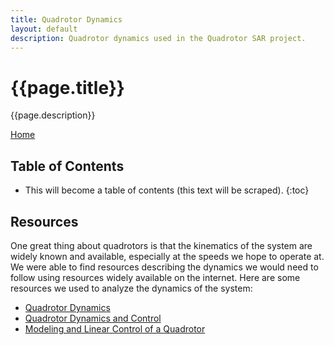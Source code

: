 ```yaml
---
title: Quadrotor Dynamics
layout: default
description: Quadrotor dynamics used in the Quadrotor SAR project.
---
```


# {{page.title}}

{{page.description}}

[Home](https://ece595project.github.io/quadrotor/)

## Table of Contents

* This will become a table of contents (this text will be scraped).
{:toc}

## Resources

One great thing about quadrotors is that the kinematics of the system are widely known and available, especially at the speeds we hope to operate at. We were able to find resources describing the dynamics we would need to follow using resources widely available on the internet. Here are some resources we used to analyze the dynamics of the system:

- [Quadrotor Dynamics](http://andrew.gibiansky.com/downloads/pdf/Quadcopter%20Dynamics,%20Simulation,%20and%20Control.pdf)
- [Quadrotor Dynamics and Control](http://scholarsarchive.byu.edu/cgi/viewcontent.cgi?article=2324&context=facpub)
- [Modeling and Linear Control of a Quadrotor](http://www.icrobotics.co.uk/wiki/images/6/66/Quadcopter_simulink_paper.pdf)
